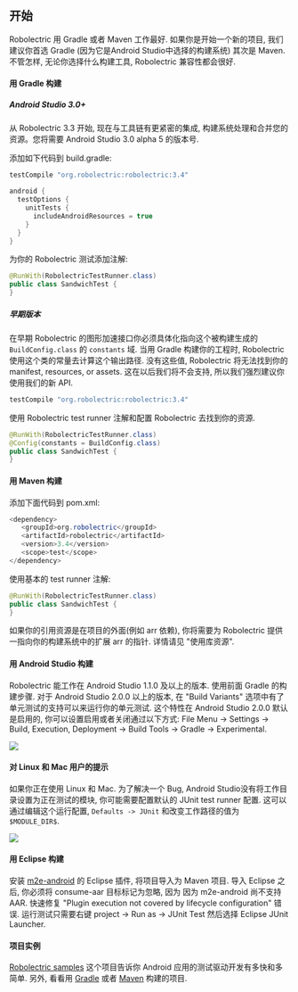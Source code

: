 ## 开始

Robolectric 用 Gradle 或者 Maven 工作最好. 如果你是开始一个新的项目, 我们建议你首选 Gradle (因为它是Android Studio中选择的构建系统) 其次是 Maven. 不管怎样, 无论你选择什么构建工具, Robolectric 兼容性都会很好. 

#### 用 Gradle 构建

##### Android Studio 3.0+

从 Robolectric 3.3 开始, 现在与工具链有更紧密的集成, 构建系统处理和合并您的资源。您将需要 Android Studio 3.0 alpha 5 的版本号. 

添加如下代码到 build.gradle:

```java
testCompile "org.robolectric:robolectric:3.4"

android {
  testOptions {
    unitTests {
      includeAndroidResources = true
    }
  }
}  
```

为你的 Robolectric 测试添加注解:

```java
@RunWith(RobolectricTestRunner.class)
public class SandwichTest {
}
```

##### 早期版本

在早期 Robolectric 的图形加速接口你必须具体化指向这个被构建生成的 `BuildConfig.class` 的 `constants` 域. 当用 Gradle 构建你的工程时, Robolectric 使用这个类的常量去计算这个输出路径. 没有这些值, Robolectric 将无法找到你的 manifest, resources, or assets. 这在以后我们将不会支持, 所以我们强烈建议你使用我们的新 API.

```java
testCompile "org.robolectric:robolectric:3.4"
```

使用 Robolectric test runner 注解和配置 Robolectric 去找到你的资源.

```java
@RunWith(RobolectricTestRunner.class)
@Config(constants = BuildConfig.class)
public class SandwichTest {
}
```

#### 用 Maven 构建

添加下面代码到 pom.xml:

```java
<dependency>
   <groupId>org.robolectric</groupId>
   <artifactId>robolectric</artifactId>
   <version>3.4</version>
   <scope>test</scope>
</dependency>
```

使用基本的 test runner 注解:

```java
@RunWith(RobolectricTestRunner.class)
public class SandwichTest {
}
```

如果你的引用资源是在项目的外面(例如 arr 依赖), 你将需要为 Robolectric 提供一指向你的构建系统中的扩展 arr 的指针. 详情请见 "使用库资源".

#### 用 Android Studio 构建

Robolectric 能工作在 Android Studio 1.1.0 及以上的版本. 使用前面 Gradle 的构建步骤. 对于 Android Studio 2.0.0 以上的版本, 在 "Build Variants" 选项中有了单元测试的支持可以来运行你的单元测试. 这个特性在 Android Studio 2.0.0 默认是启用的, 你可以设置启用或者关闭通过以下方式: File Menu -> Settings -> Build, Execution, Deployment -> Build Tools -> Gradle -> Experimental.

![](http://robolectric.org/images/android-studio-enable-unit-tests.png)

#### 对 Linux 和 Mac 用户的提示

如果你正在使用 Linux 和 Mac. 为了解决一个 Bug, Android Studio没有将工作目录设置为正在测试的模块, 你可能需要配置默认的 JUnit test runner 配置. 这可以通过编辑这个运行配置, `Defaults -> JUnit` 和改变工作路径的值为 `$MODULE_DIR$`.

![](http://robolectric.org/images/android-studio-configure-defaults.png)

#### 用 Eclipse 构建

安装 [m2e-android](http://rgladwell.github.io/m2e-android/) 的 Eclipse 插件, 将项目导入为 Maven 项目. 导入 Eclipse 之后, 你必须将 consume-aar 目标标记为忽略, 因为 因为 m2e-android 尚不支持 AAR. 快速修复 "Plugin execution not covered by lifecycle configuration" 错误. 运行测试只需要右键 project -> Run as -> JUnit Test 然后选择  Eclipse JUnit Launcher. 

#### 项目实例

[Robolectric samples](https://github.com/robolectric/robolectric-samples) 这个项目告诉你 Android 应用的测试驱动开发有多快和多简单. 另外, 看看用 [Gradle](https://github.com/robolectric/deckard) 或者 [Maven](https://github.com/robolectric/deckard-maven) 构建的项目.

